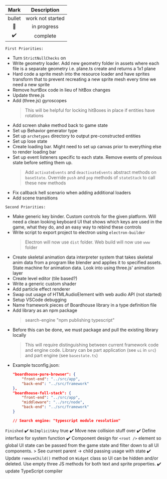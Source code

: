 |   Mark  | Description |
|:-------:|:---------:|
| bullet | work not started |
| :runner:| in progress  |
| :heavy_check_mark: | complete |

``First Priorities:``

* Turn ``StrictNullChecks`` on
* Write geometry loader. Add new geometry folder in assets where each file is a separate geometry i.e. plane.ts create and returns a 1x1 plane
* Hard code a sprite mesh into the resource loader and have sprites transform that to prevent recreating a new sprite mesh every time we need a new sprite
* Remove hurtBox code in lieu of hitBox changes
* Update three.js
* Add (three.js) gyroscopes
    > This will be helpful for locking hitBoxes in place if entities have rotations
* Add screen shake method back to game state
* Set up Behavior generator type
* Set up ``archetypes`` directory to output pre-constructed entities
* Set up lose state
* Create loading bar. Might need to set up canvas prior to everything else to render loading bar
* Set up event listeners specific to each state. Remove events of previous state before setting them up.
    > Add ``activateEvents`` and ``deactivateEvents`` abstract methods on ``baseState``. Override ``push`` and ``pop`` methods of ``stateStack`` to call these new methods
* Fix callback hell scenario when adding additional loaders
* Add scene transitions

``Second Priorities:``
* Make generic key binder. Custom controls for the given platform. Will need a clean looking keyboard UI that shows which keys are used in the game, what they do, and an easy way to rebind these controls
* Write script to export project to electron using ``electron-builder``
    > Electron will now use ``dist`` folder. Web build will now use ``www`` folder
* Create skeletal animation data interpreter system that takes skeletal anim data from a program like blender and applies it to specified assets. State machine for animation data. Look into using three.js' animation layer
* Create level editor (tile based?)
* Write a generic custom shader
* Add particle effect renderer
* Swap out usage of HTMLAudioElement with web audio API (not started)
* Setup VSCode debugging
* Name framework pieces of Boardhouse library in a type definition file
* Add library as an npm package
    > search-engine "npm publishing typescript"
* Before this can be done, we must package and pull the existing library locally
    > This will require distinguishing between current framework code and engine code. Library can be part application (see ``ui`` in ``src``) and part engine (see ``basestate.ts``)
* Example tsconfig.json:
    ```json
    "boardhouse-pure-browser": {
        "front-end": "../src/app",
        "back-end": "../src/framework"
    },
    "boardhouse-full-stack": {
        "front-end": "../src/app",
        "middleware": "../src/node",
        "back-end": "../src/framework"
    }

    // Search engine: "typescript module resolution"
``Finished``
:heavy_check_mark: ``NoImplicitAny`` true
:heavy_check_mark: Move new collision stuff over
:heavy_check_mark: Define interface for system function
:heavy_check_mark: Component design for ``<root />`` element so global UI state can be passed from the game state and filter down to all UI components.
    > See current parent -> child passing usage with state
:heavy_check_mark: Update ``removeChild()`` method on ``Widget`` class so UI can be hidden and/or deleted. Use empty three JS methods for both text and sprite properties.
:heavy_check_mark: update TypeScript compiler